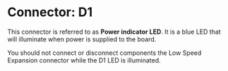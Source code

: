 # Connector: D1

This connector is referred to as **Power indicator LED**. It is a blue LED
that will illuminate when power is supplied to the board.

You should not connect or disconnect components the Low Speed Expansion connector while the D1 LED is illuminated.
